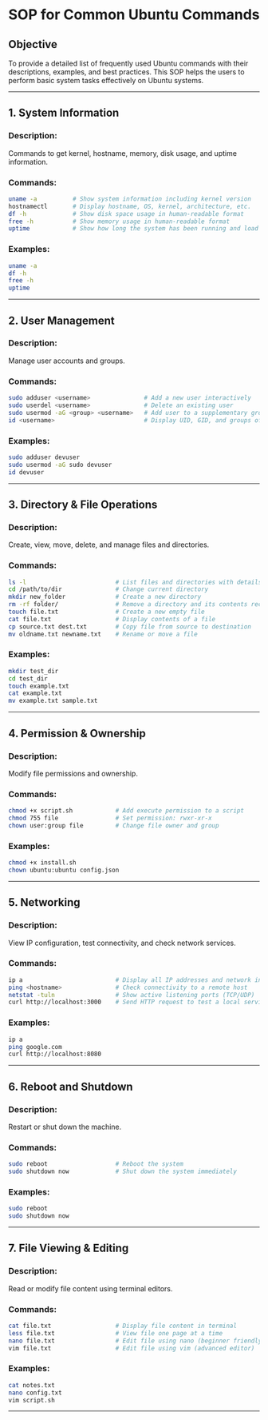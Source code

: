 # SOP for Common Ubuntu Commands

## Objective
To provide a detailed list of frequently used Ubuntu commands with their descriptions, examples, and best practices. This SOP helps the users to perform basic system tasks effectively on Ubuntu systems.

---

## 1. System Information

### Description:
Commands to get kernel, hostname, memory, disk usage, and uptime information.

### Commands:
```bash
uname -a          # Show system information including kernel version
hostnamectl       # Display hostname, OS, kernel, architecture, etc.
df -h             # Show disk space usage in human-readable format
free -h           # Show memory usage in human-readable format
uptime            # Show how long the system has been running and load average
```

### Examples:
```bash
uname -a
df -h
free -h
uptime
```

---

## 2. User Management

### Description:
Manage user accounts and groups.

### Commands:
```bash
sudo adduser <username>               # Add a new user interactively
sudo userdel <username>               # Delete an existing user
sudo usermod -aG <group> <username>   # Add user to a supplementary group
id <username>                         # Display UID, GID, and groups of the user
```

### Examples:
```bash
sudo adduser devuser
sudo usermod -aG sudo devuser
id devuser
```

---

## 3. Directory & File Operations

### Description:
Create, view, move, delete, and manage files and directories.

### Commands:
```bash
ls -l                         # List files and directories with details
cd /path/to/dir               # Change current directory
mkdir new_folder              # Create a new directory
rm -rf folder/                # Remove a directory and its contents recursively
touch file.txt                # Create a new empty file
cat file.txt                  # Display contents of a file
cp source.txt dest.txt        # Copy file from source to destination
mv oldname.txt newname.txt    # Rename or move a file
```

### Examples:
```bash
mkdir test_dir
cd test_dir
touch example.txt
cat example.txt
mv example.txt sample.txt
```

---

## 4. Permission & Ownership

### Description:
Modify file permissions and ownership.

### Commands:
```bash
chmod +x script.sh            # Add execute permission to a script
chmod 755 file                # Set permission: rwxr-xr-x
chown user:group file         # Change file owner and group
```

### Examples:
```bash
chmod +x install.sh
chown ubuntu:ubuntu config.json
```

---

## 5. Networking

### Description:
View IP configuration, test connectivity, and check network services.

### Commands:
```bash
ip a                          # Display all IP addresses and network interfaces
ping <hostname>               # Check connectivity to a remote host
netstat -tuln                 # Show active listening ports (TCP/UDP)
curl http://localhost:3000    # Send HTTP request to test a local service
```

### Examples:
```bash
ip a
ping google.com
curl http://localhost:8080
```

---

## 6. Reboot and Shutdown

### Description:
Restart or shut down the machine.

### Commands:
```bash
sudo reboot                   # Reboot the system
sudo shutdown now             # Shut down the system immediately
```

### Examples:
```bash
sudo reboot
sudo shutdown now
```

---

## 7. File Viewing & Editing

### Description:
Read or modify file content using terminal editors.

### Commands:
```bash
cat file.txt                  # Display file content in terminal
less file.txt                 # View file one page at a time
nano file.txt                 # Edit file using nano (beginner friendly)
vim file.txt                  # Edit file using vim (advanced editor)
```

### Examples:
```bash
cat notes.txt
nano config.txt
vim script.sh
```

---

